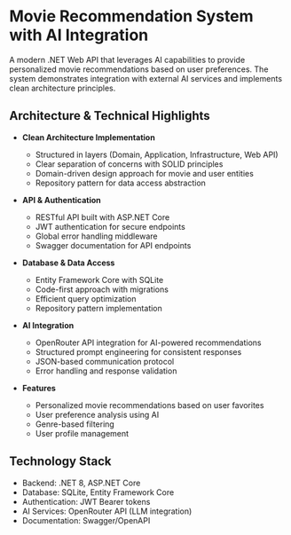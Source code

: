 # Movie Recommendation System with AI Integration

A modern .NET Web API that leverages AI capabilities to provide personalized movie recommendations based on user preferences. The system demonstrates integration with external AI services and implements clean architecture principles.

## Architecture & Technical Highlights

- **Clean Architecture Implementation**
  - Structured in layers (Domain, Application, Infrastructure, Web API)
  - Clear separation of concerns with SOLID principles
  - Domain-driven design approach for movie and user entities
  - Repository pattern for data access abstraction

- **API & Authentication**
  - RESTful API built with ASP.NET Core
  - JWT authentication for secure endpoints
  - Global error handling middleware
  - Swagger documentation for API endpoints

- **Database & Data Access**
  - Entity Framework Core with SQLite
  - Code-first approach with migrations
  - Efficient query optimization
  - Repository pattern implementation

- **AI Integration**
  - OpenRouter API integration for AI-powered recommendations
  - Structured prompt engineering for consistent responses
  - JSON-based communication protocol
  - Error handling and response validation

- **Features**
  - Personalized movie recommendations based on user favorites
  - User preference analysis using AI
  - Genre-based filtering
  - User profile management

## Technology Stack
- Backend: .NET 8, ASP.NET Core
- Database: SQLite, Entity Framework Core
- Authentication: JWT Bearer tokens
- AI Services: OpenRouter API (LLM integration)
- Documentation: Swagger/OpenAPI
